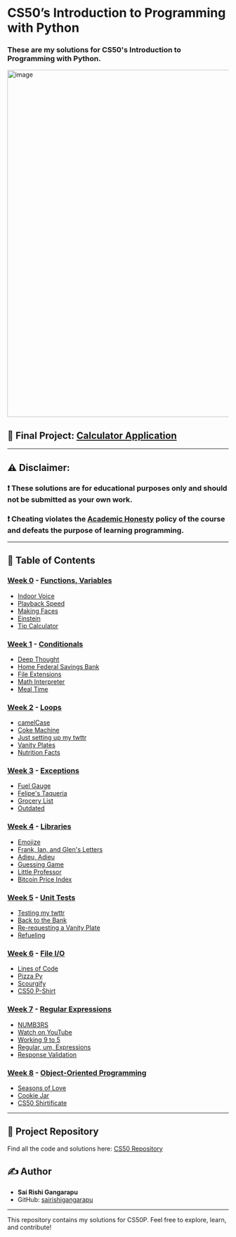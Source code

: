 # CS50’s Introduction to Programming with Python

### These are my solutions for CS50's Introduction to Programming with Python.

<img width="790" alt="image" src="https://github.com/user-attachments/assets/130af5ff-b128-453a-986b-ee989d9a15de" />

## 🚀 Final Project: [Calculator Application](https://youtu.be/J08DnLbqqms)

---

## ⚠ Disclaimer:

### ❗ **These solutions are for educational purposes only and should not be submitted as your own work.**

### ❗ **Cheating violates the [Academic Honesty](https://cs50.harvard.edu/python/honesty/) policy of the course and defeats the purpose of learning programming.**

---

## 📂 Table of Contents

### [Week 0](/Week0/) - [Functions, Variables](https://cs50.harvard.edu/python/weeks/0/)
- [Indoor Voice](/Week0/indoor.py)
- [Playback Speed](/Week0/playback.py)
- [Making Faces](/Week0/faces.py)
- [Einstein](/Week0/einstein.py)
- [Tip Calculator](/Week0/tip.py)

### [Week 1](/Week1/) - [Conditionals](https://cs50.harvard.edu/python/weeks/1/)
- [Deep Thought](/Week1/deep.py)
- [Home Federal Savings Bank](/Week1/bank.py)
- [File Extensions](/Week1/extensions.py)
- [Math Interpreter](/Week1/interpreter.py)
- [Meal Time](/Week1/meal.py)

### [Week 2](/Week2/) - [Loops](https://cs50.harvard.edu/python/weeks/2/)
- [camelCase](/Week2/camel.py)
- [Coke Machine](/Week2/coke.py)
- [Just setting up my twttr](/Week2/twttr.py)
- [Vanity Plates](/Week2/plates.py)
- [Nutrition Facts](/Week2/nutrition.py)

### [Week 3](/Week3/) - [Exceptions](https://cs50.harvard.edu/python/weeks/3/)
- [Fuel Gauge](/Week3/fuel.py)
- [Felipe's Taqueria](/Week3/taqueria.py)
- [Grocery List](/Week3/grocery.py)
- [Outdated](/Week3/outdated.py)

### [Week 4](/Week4/) - [Libraries](https://cs50.harvard.edu/python/weeks/4/)
- [Emojize](/Week4/emojize.py)
- [Frank, Ian, and Glen's Letters](/Week4/figlet.py)
- [Adieu, Adieu](/Week4/adieu.py)
- [Guessing Game](/Week4/game.py)
- [Little Professor](/Week4/professor.py)
- [Bitcoin Price Index](/Week4/bitcoin.py)

### [Week 5](/Week5/) - [Unit Tests](https://cs50.harvard.edu/python/weeks/5/)
- [Testing my twttr](/Week5/test_twttr.py)
- [Back to the Bank](/Week5/test_bank.py)
- [Re-requesting a Vanity Plate](/Week5/test_plates.py)
- [Refueling](/Week5/test_fuel.py)

### [Week 6](/Week6/) - [File I/O](https://cs50.harvard.edu/python/weeks/6/)
- [Lines of Code](/Week6/lines.py)
- [Pizza Py](/Week6/pizza.py)
- [Scourgify](/Week6/scourgify.py)
- [CS50 P-Shirt](/Week6/shirt.py)

### [Week 7](/Week7/) - [Regular Expressions](https://cs50.harvard.edu/python/weeks/7/)
- [NUMB3RS](/Week7/numb3rs.py)
- [Watch on YouTube](/Week7/watch.py)
- [Working 9 to 5](/Week7/working.py)
- [Regular, um, Expressions](/Week7/um.py)
- [Response Validation](/Week7/response.py)

### [Week 8](/Week8/) - [Object-Oriented Programming](https://cs50.harvard.edu/python/weeks/8/)
- [Seasons of Love](/Week8/seasons.py)
- [Cookie Jar](/Week8/jar.py)
- [CS50 Shirtificate](/Week8/shirtificate.py)

---

## 📌 Project Repository
Find all the code and solutions here: [CS50 Repository](https://github.com/sairishigangarapu/CS50/tree/main)

## ✍ Author
- **Sai Rishi Gangarapu**
- GitHub: [sairishigangarapu](https://github.com/sairishigangarapu)

---

This repository contains my solutions for CS50P. Feel free to explore, learn, and contribute!
